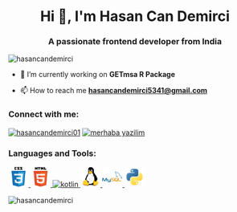 <h1 align="center">Hi 👋, I'm Hasan Can Demirci</h1>
<h3 align="center">A passionate frontend developer from India</h3>

<p align="left"> <img src="https://komarev.com/ghpvc/?username=hasancandemirci&label=Profile%20views&color=0e75b6&style=flat" alt="hasancandemirci" /> </p>

- 🔭 I’m currently working on **GETmsa R Package**

- 📫 How to reach me **hasancandemirci5341@gmail.com**

<h3 align="left">Connect with me:</h3>
<p align="left">
<a href="https://instagram.com/hasancandemirci01" target="blank"><img align="center" src="https://raw.githubusercontent.com/rahuldkjain/github-profile-readme-generator/master/src/images/icons/Social/instagram.svg" alt="hasancandemirci01" height="30" width="40" /></a>
<a href="https://www.youtube.com/c/merhaba yazilim" target="blank"><img align="center" src="https://raw.githubusercontent.com/rahuldkjain/github-profile-readme-generator/master/src/images/icons/Social/youtube.svg" alt="merhaba yazilim" height="30" width="40" /></a>
</p>

<h3 align="left">Languages and Tools:</h3>
<p align="left"> <a href="https://www.w3schools.com/css/" target="_blank" rel="noreferrer"> <img src="https://raw.githubusercontent.com/devicons/devicon/master/icons/css3/css3-original-wordmark.svg" alt="css3" width="40" height="40"/> </a> <a href="https://www.w3.org/html/" target="_blank" rel="noreferrer"> <img src="https://raw.githubusercontent.com/devicons/devicon/master/icons/html5/html5-original-wordmark.svg" alt="html5" width="40" height="40"/> </a> <a href="https://kotlinlang.org" target="_blank" rel="noreferrer"> <img src="https://www.vectorlogo.zone/logos/kotlinlang/kotlinlang-icon.svg" alt="kotlin" width="40" height="40"/> </a> <a href="https://www.linux.org/" target="_blank" rel="noreferrer"> <img src="https://raw.githubusercontent.com/devicons/devicon/master/icons/linux/linux-original.svg" alt="linux" width="40" height="40"/> </a> <a href="https://www.mysql.com/" target="_blank" rel="noreferrer"> <img src="https://raw.githubusercontent.com/devicons/devicon/master/icons/mysql/mysql-original-wordmark.svg" alt="mysql" width="40" height="40"/> </a> <a href="https://www.python.org" target="_blank" rel="noreferrer"> <img src="https://raw.githubusercontent.com/devicons/devicon/master/icons/python/python-original.svg" alt="python" width="40" height="40"/> </a> </p>

<p><img align="center" src="https://github-readme-stats.vercel.app/api/top-langs?username=hasancandemirci&show_icons=true&locale=en&layout=compact" alt="hasancandemirci" /></p>
